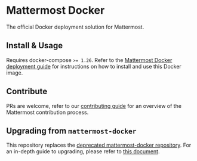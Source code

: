 # Mattermost Docker
The official Docker deployment solution for Mattermost.

## Install & Usage

Requires docker-compose `>= 1.26`. Refer to the [Mattermost Docker deployment guide](https://docs.mattermost.com/install/install-docker.html) for instructions on how to install and use this Docker image. 

## Contribute
PRs are welcome, refer to our [contributing guide](https://developers.mattermost.com/contribute/getting-started/) for an overview of the Mattermost contribution process.

## Upgrading from `mattermost-docker`

This repository replaces the [deprecated mattermost-docker repository](https://github.com/mattermost/mattermost-docker>). For an in-depth guide to upgrading, please refer to [this document](https://github.com/mattermost/docker/blob/main/scripts/UPGRADE.md).
